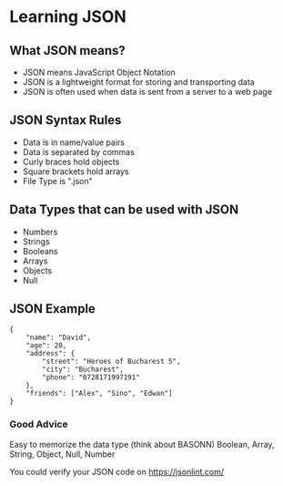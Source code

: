 # Learning JSON

## What JSON means?

- JSON means JavaScript Object Notation
- JSON is a lightweight format for storing and transporting data
- JSON is often used when data is sent from a server to a web page

## JSON Syntax Rules

- Data is in name/value pairs
- Data is separated by commas
- Curly braces hold objects
- Square brackets hold arrays
- File Type is ".json"

## Data Types that can be used with JSON

- Numbers
- Strings
- Booleans
- Arrays
- Objects
- Null

## JSON Example

```
{
	"name": "David",
	"age": 20,
	"address": {
		"street": "Heroes of Bucharest 5",
		"city": "Bucharest",
		"phone": "0728171997191"
	},
	"friends": ["Alex", "Sino", "Edwan"]
}
```

### Good Advice

Easy to memorize the data type (think about BASONN) Boolean, Array, String, Object, Null, Number

You could verify your JSON code on https://jsonlint.com/
